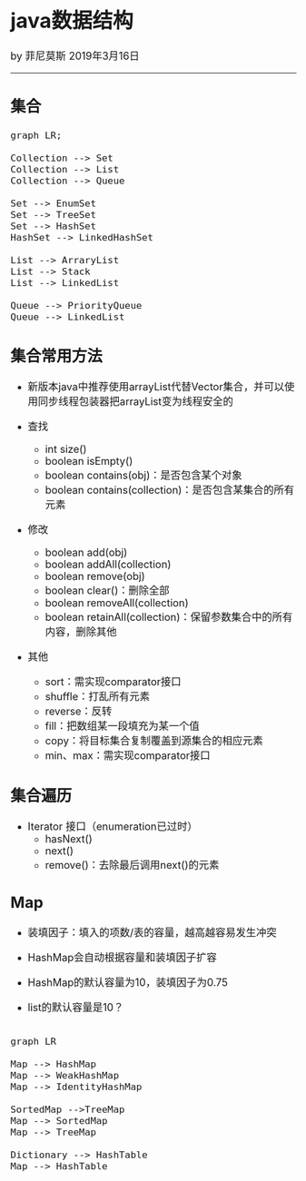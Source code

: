 <font size="4">

# java数据结构

by 菲尼莫斯 2019年3月16日

---

## 集合

```mermaid
graph LR;

Collection --> Set
Collection --> List
Collection --> Queue

Set --> EnumSet
Set --> TreeSet
Set --> HashSet
HashSet --> LinkedHashSet

List --> ArraryList
List --> Stack
List --> LinkedList

Queue --> PriorityQueue
Queue --> LinkedList
```
## 集合常用方法

* 新版本java中推荐使用arrayList代替Vector集合，并可以使用同步线程包装器把arrayList变为线程安全的

* 查找
    * int size()
    * boolean isEmpty()
    * boolean contains(obj)：是否包含某个对象
    * boolean contains(collection)：是否包含某集合的所有元素

* 修改
    * boolean add(obj)
    * boolean addAll(collection)
    * boolean remove(obj)
    * boolean clear()：删除全部
    * boolean removeAll(collection)
    * boolean retainAll(collection)：保留参数集合中的所有内容，删除其他

* 其他
  * sort：需实现comparator接口
  * shuffle：打乱所有元素
  * reverse：反转
  * fill：把数组某一段填充为某一个值
  * copy：将目标集合复制覆盖到源集合的相应元素
  * min、max：需实现comparator接口

## 集合遍历

* Iterator 接口（enumeration已过时）
  * hasNext()
  * next()
  * remove()：去除最后调用next()的元素

## Map

* 装填因子：填入的项数/表的容量，越高越容易发生冲突

* HashMap会自动根据容量和装填因子扩容

* HashMap的默认容量为10，装填因子为0.75

* list的默认容量是10？

```mermaid

graph LR

Map --> HashMap
Map --> WeakHashMap
Map --> IdentityHashMap

SortedMap -->TreeMap
Map --> SortedMap
Map --> TreeMap

Dictionary --> HashTable
Map --> HashTable

```

</font>